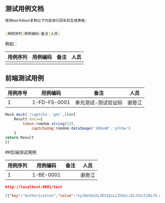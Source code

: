 ## 测试用例文档

~~~markdown
使用markdown复制以下内容进行回车后生成表格:


|用例序列|用例编码|备注|人员|


~~~

例如：

| 用例序列 | 用例编码 | 备注   | 人员   |
| ---- | ---- | ---- | ---- |
|      |      |      |      |







## 前端测试用例

| 用例序号 | 用例编码         | 备注         | 人员   |
| ---- | ------------ | ---------- | ---- |
| 1    | 1-FD-FS-0001 | 单元测试-测试验证码 | 谢奇江  |

```js
Mock.mock('/captcha','get',()=>{
    Result.data={
        token:romdom.string(32),
            captchaImg:romdom.dataImage('100x40','p7n5w')
    }
return Result
})
```













##后端测试用例

| 用例序列 | 用例编码      | 备注   | 人员   |
| ---- | --------- | ---- | ---- |
| 1    | 1-BE-0001 |      | 谢奇江  |

   ``` json
http://localhost:8081/test

[{"key":"Authorization","value":"eyJ0eXAiOiJKV1QiLCJhbGciOiJIUzI1NiJ9.eyJzdWIiOiJhZG1pbiIsImlhdCI6MTY1ODA0MTI3MCwiZXhwIjoxNjU4NjQ2MDcwfQ.ENkDWDSQk8EGwQ7efx2kk4w9NSON0oVizJbCO-zGhK4","description":null,"type":"text","enabled":true}]

   ```

